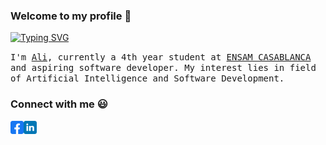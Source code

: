 ### Welcome to my profile 👋

[![Typing SVG](https://readme-typing-svg.herokuapp.com?font=Architects+Daughter&color=D79921&size=30&lines=Hey!+It's+Ali!;I'm+an+Artificial+Intelligence;And+Software+Engineering+Student)](https://git.io/typing-svg)



  <samp>
    I'm <a href="https://www.linkedin.com/in/ali-makouar/">Ali</a>, currently a 4th year student at <a href="http://ensam-casa.ma">ENSAM CASABLANCA </a> and aspiring software developer. My interest lies in field of Artificial Intelligence and Software Development. 
  </samp>
</p>

### Connect with me :smiley:


<a href="https://web.facebook.com/ali.makouar">
  <img align="left" alt="Ali Makouar Facebook" width="21px" src="https://raw.githubusercontent.com/edent/SuperTinyIcons/099dc12b59179d07d534069bc8551718f786d91a/images/svg/facebook.svg" />
</a>
<a href="https://www.linkedin.com/in/ali-makouar/">
  <img align="left" alt="Ali Makouar Linkdin" width="21px" src="https://raw.githubusercontent.com/edent/SuperTinyIcons/099dc12b59179d07d534069bc8551718f786d91a/images/svg/linkedin.svg" />
</a>

<br/><br/>
